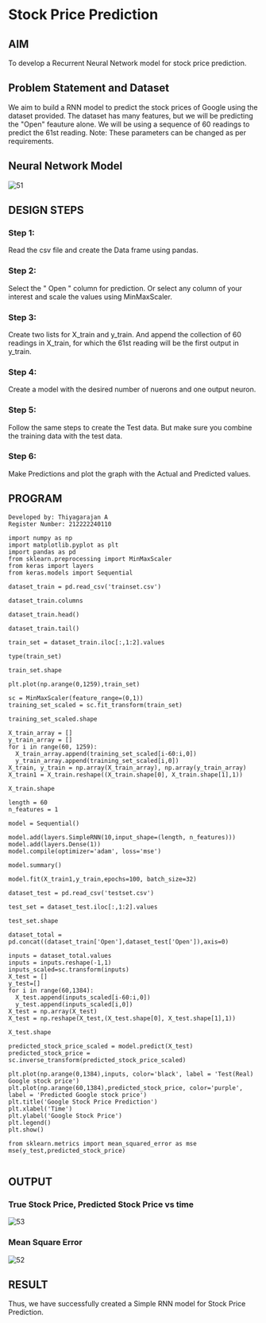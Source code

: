 # Stock Price Prediction

## AIM

To develop a Recurrent Neural Network model for stock price prediction.

## Problem Statement and Dataset

We aim to build a RNN model to predict the stock prices of Google using the dataset provided. The dataset has many features, but we will be predicting the "Open" feauture alone. We will be using a sequence of 60 readings to predict the 61st reading. Note: These parameters can be changed as per requirements.

## Neural Network Model

![51](https://github.com/A-Thiyagarajan/rnn-stock-price-prediction/assets/118707693/b8db5f61-5529-4648-897f-b50ba43af60d)



## DESIGN STEPS

### Step 1:

Read the csv file and create the Data frame using pandas.
### Step 2:

Select the " Open " column for prediction. Or select any column of your interest and scale the values using MinMaxScaler.
### Step 3:

Create two lists for X_train and y_train. And append the collection of 60 readings in X_train, for which the 61st reading will be the first output in y_train.
### Step 4:

Create a model with the desired number of nuerons and one output neuron.
### Step 5:

Follow the same steps to create the Test data. But make sure you combine the training data with the test data.
### Step 6:
Make Predictions and plot the graph with the Actual and Predicted values.
## PROGRAM

```
Developed by: Thiyagarajan A
Register Number: 212222240110

import numpy as np
import matplotlib.pyplot as plt
import pandas as pd
from sklearn.preprocessing import MinMaxScaler
from keras import layers
from keras.models import Sequential

dataset_train = pd.read_csv('trainset.csv')

dataset_train.columns

dataset_train.head()

dataset_train.tail()

train_set = dataset_train.iloc[:,1:2].values

type(train_set)

train_set.shape

plt.plot(np.arange(0,1259),train_set)

sc = MinMaxScaler(feature_range=(0,1))
training_set_scaled = sc.fit_transform(train_set)

training_set_scaled.shape

X_train_array = []
y_train_array = []
for i in range(60, 1259):
  X_train_array.append(training_set_scaled[i-60:i,0])
  y_train_array.append(training_set_scaled[i,0])
X_train, y_train = np.array(X_train_array), np.array(y_train_array)
X_train1 = X_train.reshape((X_train.shape[0], X_train.shape[1],1))

X_train.shape

length = 60
n_features = 1

model = Sequential()

model.add(layers.SimpleRNN(10,input_shape=(length, n_features)))
model.add(layers.Dense(1))
model.compile(optimizer='adam', loss='mse')

model.summary()

model.fit(X_train1,y_train,epochs=100, batch_size=32)

dataset_test = pd.read_csv('testset.csv')

test_set = dataset_test.iloc[:,1:2].values

test_set.shape

dataset_total = pd.concat((dataset_train['Open'],dataset_test['Open']),axis=0)

inputs = dataset_total.values
inputs = inputs.reshape(-1,1)
inputs_scaled=sc.transform(inputs)
X_test = []
y_test=[]
for i in range(60,1384):
  X_test.append(inputs_scaled[i-60:i,0])
  y_test.append(inputs_scaled[i,0])
X_test = np.array(X_test)
X_test = np.reshape(X_test,(X_test.shape[0], X_test.shape[1],1))

X_test.shape

predicted_stock_price_scaled = model.predict(X_test)
predicted_stock_price = sc.inverse_transform(predicted_stock_price_scaled)

plt.plot(np.arange(0,1384),inputs, color='black', label = 'Test(Real) Google stock price')
plt.plot(np.arange(60,1384),predicted_stock_price, color='purple', label = 'Predicted Google stock price')
plt.title('Google Stock Price Prediction')
plt.xlabel('Time')
plt.ylabel('Google Stock Price')
plt.legend()
plt.show()

from sklearn.metrics import mean_squared_error as mse
mse(y_test,predicted_stock_price)


```

## OUTPUT

### True Stock Price, Predicted Stock Price vs time


![53](https://github.com/A-Thiyagarajan/rnn-stock-price-prediction/assets/118707693/3f80217a-499b-423b-839e-022b6ac21a5d)


### Mean Square Error


![52](https://github.com/A-Thiyagarajan/rnn-stock-price-prediction/assets/118707693/bc48b5d8-2ee2-4e06-bff4-ba191c668a38)



## RESULT
Thus, we have successfully created a Simple RNN model for Stock Price Prediction.
